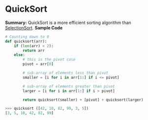 # QuickSort

**Summary:**
QuickSort is a more efficient sorting algorithm than [SelectionSort](../SelectionSort).
**Sample Code**

```python
# Counting down to 0
def quicksort(arr):
    if (len(arr) < 2):
        return arr
    else:
        # this is the pivot case
        pivot = arr[0]

        # sub-array of elements less than pivot
        smaller = [i for i in arr[1:] if i <= pivot]

        # sub-array of elements greater than pivot
        larger = [i for i in arr[1:] if i > pivot]

        return quicksort(smaller) + [pivot] + quicksort(larger)

>>> quicksort ([42, 10, 82, 99, 3, 5])
[3, 5, 10, 42, 82, 99]
```